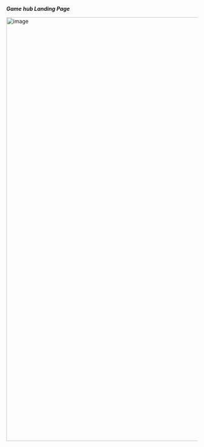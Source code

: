 ***Game hub Landing Page***

<img width="1118" alt="image" src="https://github.com/user-attachments/assets/6970bf1c-1171-40ba-89e1-053a407275a0" />
